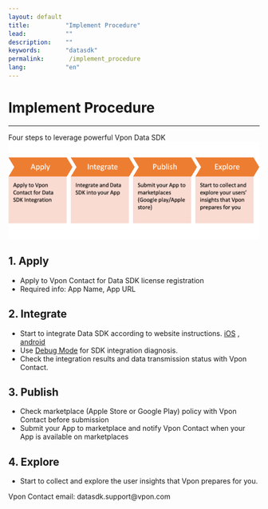 ```yaml
---
layout: default
title:          "Implement Procedure"
lead:           ""
description:    ""
keywords:       "datasdk"
permalink:       /implement_procedure
lang:           "en"
---
```


# Implement Procedure
---

Four steps to leverage powerful Vpon Data SDK
![](/docs/images/implement_procedure.png)

## 1. Apply
* Apply to Vpon Contact for Data SDK license registration
* Required info: App Name, App URL
## 2. Integrate 
* Start to integrate Data SDK according to website instructions. 
[iOS](https://datasdk.vpon.com/ios) , [android](https://datasdk.vpon.com/android) 
* Use [Debug Mode](https://datasdk.vpon.com/debug_mode) for SDK integration diagnosis. 
* Check the integration results and data transmission status with Vpon Contact.  
## 3. Publish 
* Check marketplace (Apple Store or Google Play) policy with Vpon Contact before submission  
* Submit your App to marketplace and notify Vpon Contact when your App is available on marketplaces
## 4. Explore 
* Start to collect and explore the user insights that Vpon prepares for you.

Vpon Contact email: datasdk.support<span>@vpon.com
